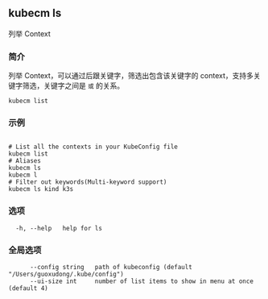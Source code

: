 ## kubecm ls

列举 Context

### 简介

列举 Context，可以通过后跟关键字，筛选出包含该关键字的 context，支持多关键字筛选，关键字之间是 `或` 的关系。

```
kubecm list
```

### 示例

```

# List all the contexts in your KubeConfig file
kubecm list
# Aliases
kubecm ls
kubecm l
# Filter out keywords(Multi-keyword support)
kubecm ls kind k3s

```

### 选项

```
  -h, --help   help for ls
```

### 全局选项

```
      --config string   path of kubeconfig (default "/Users/guoxudong/.kube/config")
      --ui-size int     number of list items to show in menu at once (default 4)
```
